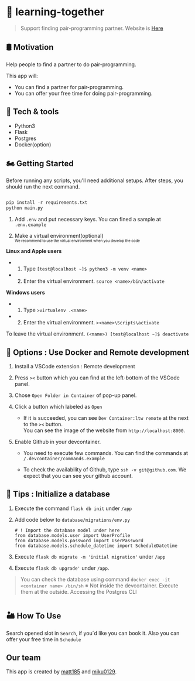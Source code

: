 # 🤝 learning-together<br>
>Support finding pair-programming partner.
>Website is [Here](https://learning-together.fly.dev/)

## 🛢 Motivation 
Help people to find a partner to do pair-programming. 

This app will: 

   - You can find a partner for pair-programming. 
   - You can offer your free time for doing pair-programming. 

## 🔧 Tech & tools

- Python3
- Flask
- Postgres
- Docker(option)

## 🏍 Getting Started 
Before running any scripts, you'll need additional setups. After steps, you should run the next command. 
```python

pip install -r requirements.txt
python main.py

```
1. Add `.env` and put necessary keys. You can fined a sample at `.env.example`

2. Make a virtual environment(optional)<br>
<sub><sub>We recommend to use the virtual environment when you develop the code</sub></sub>

**Linux and Apple users**
   - 1. Type `[test@localhost ~]$ python3 -m venv <name>`
   - 2. Enter the virtual environment. `source <name>/bin/activate`

**Windows users**
   - 1. Type `>virtualenv .<name>`
   - 2. Enter the virtual environment. `><name>\Scripts\activate`

To leave the virtual environment. `(<name>) [test@localhost ~]$ deactivate`

## 🧰 Options : Use Docker and Remote development

1. Install a VSCode extension : Remote development 

2. Press `><` button which you can find at the left-bottom of the VSCode panel.

3. Chose `Open Folder in Container` of pop-up panel.<br>

4. Click a button which labeled as `Open`
   - If it is succeeded, you can see `Dev Container:ltw remote` at the next to the `><` button.<br>
     You can see the image of the website from `http://localhost:8000`.

6. Enable Github in your devcontainer.

   - You need to execute few commands. You can find the commands at `/.devcontainer/commands.example`

   - To check the availability of Github, type `ssh -v git@github.com`. We expect that you can see your github account.

## 🔩 Tips : Initialize a database 

1. Execute the command `flask db init` under `/app`

2. Add code below to `database/migrations/env.py`
   ```
   # ! Import the database model under here
   from database.models.user import UserProfile
   from database.models.password import UserPassword
   from database.models.schedule_datetime import ScheduleDatetime
   ```
3. Execute `flask db migrate -m 'initial migration'` under `/app`

4. Execute `flask db upgrade'` under `/app`.

> You can check the database using command `docker exec -it <container name> /bin/sh`
> ※ Not inside the devcontainer. Execute them at the outside.
> Accessing the Postgres CLI 
```psql --username postgres
```

## 🏜 How To Use

Search opened slot in `Search`, if you´d like you can book it. 
Also you can offer your free time in `Schedule` 

## Our team

This app is created by [matt185](https://github.com/matt185) and [miku0129](https://github.com/miku0129).
